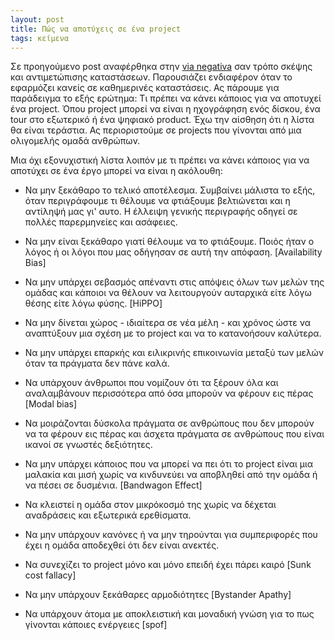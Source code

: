 ```yaml
---
layout: post
title: Πώς να αποτύχεις σε ένα project
tags: κείμενα
---
```


Σε προηγούμενο post αναφέρθηκα στην [via
negativa](https://chief.github.io/2019/10/31/apefyge-thn-vlakeia/) σαν
τρόπο σκέψης και αντιμετώπισης καταστάσεων. Παρουσιάζει ενδιαφέρον
όταν το εφαρμόζει κανείς σε καθημερινές καταστάσεις. Ας πάρουμε για
παράδειγμα το εξής ερώτημα: Τι πρέπει να κάνει κάποιος για να αποτυχεί
ένα project. Όπου project μπορεί να είναι η ηχογράφηση ενός
δίσκου, ένα tour στο εξωτερικό ή ένα ψηφιακό product. Έχω την
αίσθηση ότι η λίστα θα είναι τεράστια. Ας περιοριστούμε σε projects
που γίνονται από μια ολιγομελής ομαδά ανθρώπων.

<!--more-->

Μια όχι εξονυχιστική λίστα λοιπόν με τι πρέπει να κάνει κάποιος για να
αποτύχει σε ένα έργο μπορεί να είναι η ακόλουθη:

* Να μην ξεκάθαρο το τελικό αποτέλεσμα. Συμβαίνει μάλιστα το εξής,
  όταν περιγράφουμε τι θέλουμε να φτιάξουμε βελτιώνεται και η αντίληψή
  μας γι' αυτο. Η έλλειψη γενικής περιγραφής οδηγεί σε πολλές
  παρερμηνείες και ασάφειες.

* Να μην είναι ξεκάθαρο γιατί θέλουμε να το φτιάξουμε. Ποιός ήταν ο
  λόγος ή οι λόγοι που μας οδήγησαν σε αυτή την απόφαση. [Availability
  Bias]

* Να μην υπάρχει σεβασμός απέναντι στις απόψεις όλων των μελών της
  ομάδας και κάποιοι να θέλουν να λειτουργούν αυταρχικά είτε λόγω
  θέσης είτε λόγω φύσης. [HiPPO]

* Να μην δίνεται χώρος - ιδιαίτερα σε νέα μέλη - και χρόνος ώστε να
  αναπτύξουν μια σχέση με το project και να το κατανοήσουν καλύτερα.

* Να μην υπάρχει επαρκής και ειλικρινής επικοινωνία μεταξύ των μελών
  όταν τα πράγματα δεν πάνε καλά.

* Να υπάρχουν άνθρωποι που νομίζουν ότι τα ξέρουν όλα και αναλαμβάνουν
  περισσότερα από όσα μπορούν να φέρουν εις πέρας [Modal bias]

* Να μοιράζονται δύσκολα πράγματα σε ανθρώπους που δεν μπορούν να τα
  φέρουν εις πέρας και άσχετα πράγματα σε ανθρώπους που είναι ικανοί
  σε γνωστές δεξιότητες.

* Να μην υπάρχει κάποιος που να μπορεί να πει ότι το project είναι μια
  μαλακία και μισή χωρίς να κινδυνεύει να αποβληθεί από την ομάδα ή να
  πέσει σε δυσμένια. [Bandwagon Effect]

* Να κλειστεί η ομάδα στον μικρόκοσμό της χωρίς να δέχεται αναδράσεις
  και εξωτερικά ερεθίσματα.

* Να μην υπάρχουν κανόνες ή να μην τηρούνται για συμπεριφορές που έχει η
  ομάδα αποδεχθεί ότι δεν είναι ανεκτές.

* Να συνεχίζει το project μόνο και μόνο επειδή έχει πάρει καιρό [Sunk
  cost fallacy]

* Να μην υπάρχουν ξεκάθαρες αρμοδιότητες [Bystander Apathy]

* Να υπάρχουν άτομα με αποκλειστική και μοναδική γνώση για το πως
  γίνονται κάποιες ενέργειες [spof]
